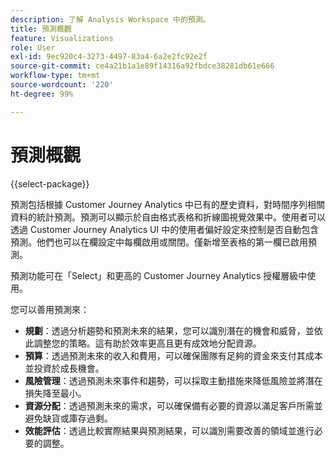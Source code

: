 ```yaml
---
description: 了解 Analysis Workspace 中的預測。
title: 預測概觀
feature: Visualizations
role: User
exl-id: 9ec920c4-3273-4497-83a4-6a2e2fc92e2f
source-git-commit: ce4a21b1a1e89f14316a92fbdce38281db61e666
workflow-type: tm+mt
source-wordcount: '220'
ht-degree: 99%

---
```


# 預測概觀

{{select-package}}

預測包括根據 Customer Journey Analytics 中已有的歷史資料，對時間序列相關資料的統計預測。預測可以顯示於自由格式表格和折線圖視覺效果中。使用者可以透過 Customer Journey Analytics UI 中的使用者偏好設定來控制是否自動包含預測。他們也可以在欄設定中每欄啟用或關閉。僅新增至表格的第一欄已啟用預測。

預測功能可在「Select」和更高的 Customer Journey Analytics 授權層級中使用。

您可以善用預測來：

* **規劃**：透過分析趨勢和預測未來的結果，您可以識別潛在的機會和威脅，並依此調整您的策略。這有助於效率更高且更有成效地分配資源。
* **預算**：透過預測未來的收入和費用，可以確保團隊有足夠的資金來支付其成本並投資於成長機會。
* **風險管理**：透過預測未來事件和趨勢，可以採取主動措施來降低風險並將潛在損失降至最小。
* **資源分配**：透過預測未來的需求，可以確保備有必要的資源以滿足客戶所需並避免缺貨或庫存過剩。
* **效能評估**：透過比較實際結果與預測結果，可以識別需要改善的領域並進行必要的調整。
